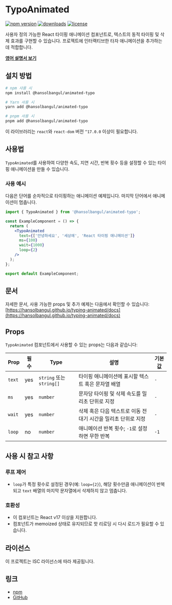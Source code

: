 # TypoAnimated

[![npm version](https://badge.fury.io/js/%40hansolbangul%2Fanimated-typo.svg)][npm_url]
[![downloads](https://img.shields.io/npm/dt/%40hansolbangul%2Fanimated-typo.svg)][npm_url]
[![license](https://img.shields.io/npm/l/%40hansolbangul%2Fanimated-typo.svg)][npm_url]

사용자 정의 가능한 React 타이핑 애니메이션 컴포넌트로, 텍스트의 동적 타이핑 및 삭제 효과를 구현할 수 있습니다. 프로젝트에 인터랙티브한 타자 애니메이션을 추가하는 데 적합합니다.

**[영어 설명서 보기](./README.md)**

[npm_url]: https://www.npmjs.com/package/@hansolbangul/animated-typo

## 설치 방법

```bash
# npm 사용 시
npm install @hansolbangul/animated-typo

# Yarn 사용 시
yarn add @hansolbangul/animated-typo

# pnpm 사용 시
pnpm add @hansolbangul/animated-typo
```

이 라이브러리는 `react`와 `react-dom` 버전 `^17.0.0` 이상이 필요합니다.

[//]: # (## 라이브 데모)
[//]: # ()
[//]: # (라이브 데모 및 사용 예시는 다음에서 확인할 수 있습니다: [https://hansolbangul.github.io/typing-animated]&#40;https://hansolbangul.github.io/typing-animated&#41;)
## 사용법

`TypoAnimated`를 사용하여 다양한 속도, 지연 시간, 반복 횟수 등을 설정할 수 있는 타이핑 애니메이션을 만들 수 있습니다.

### 사용 예시

다음은 단어를 순차적으로 타이핑하는 애니메이션 예제입니다. 마지막 단어에서 애니메이션이 멈춥니다.

```jsx
import { TypoAnimated } from '@hansolbangul/animated-typo';

const ExampleComponent = () => {
  return (
    <TypoAnimated
      text={['안녕하세요', '세상에', 'React 타이핑 애니메이션']}
      ms={100}
      wait={1000}
      loop={2}
    />
  );
};

export default ExampleComponent;
```

## 문서

자세한 문서, 사용 가능한 props 및 추가 예제는 다음에서 확인할 수 있습니다: [https://hansolbangul.github.io/typing-animated/docs](https://hansolbangul.github.io/typing-animated/docs)

## Props

`TypoAnimated` 컴포넌트에서 사용할 수 있는 props는 다음과 같습니다:

| Prop       | 필수      | Type                   | 설명                                                                  | 기본값   |
|------------|----------|------------------------|-----------------------------------------------------------------------|----------|
| `text`     | yes      | `string` 또는 `string[]`| 타이핑 애니메이션에 표시할 텍스트 혹은 문자열 배열                   | `-`      |
| `ms`       | yes      | `number`               | 문자당 타이핑 및 삭제 속도를 밀리초 단위로 지정                       | `-`      |
| `wait`     | yes      | `number`               | 삭제 혹은 다음 텍스트로 이동 전 대기 시간을 밀리초 단위로 지정       | `-`      |
| `loop`     | no       | `number`               | 애니메이션 반복 횟수; `-1`로 설정하면 무한 반복                       | `-1`     |

## 사용 시 참고 사항

### 루프 제어

- `loop`가 특정 횟수로 설정된 경우(예: `loop={2}`), 해당 횟수만큼 애니메이션이 반복되고 `text` 배열의 마지막 문자열에서 삭제하지 않고 멈춥니다.

### 호환성

- 이 컴포넌트는 React v17 이상을 지원합니다.
- 컴포넌트가 memoized 상태로 유지되므로 핫 리로딩 시 다시 로드가 필요할 수 있습니다.

## 라이선스

이 프로젝트는 ISC 라이선스에 따라 제공됩니다.

## 링크

- [npm](https://www.npmjs.com/package/@hansolbangul/animated-typo)
- [GitHub](https://github.com/hansolbangul/typing-animated)